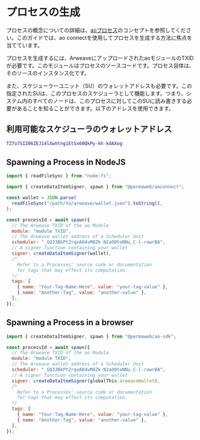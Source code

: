 # プロセスの生成

プロセスの概念についての詳細は、[aoプロセス](../../concepts/processes.md)のコンセプトを参照してください。このガイドでは、ao connectを使用してプロセスを生成する方法に焦点を当てています。

プロセスを生成するには、ArweaveにアップロードされたaoモジュールのTXIDが必要です。このモジュールはプロセスのソースコードです。プロセス自体は、そのソースのインスタンス化です。

また、スケジューラーユニット（SU）のウォレットアドレスも必要です。この指定されたSUは、このプロセスのスケジューラとして機能します。つまり、システム内のすべてのノードは、このプロセスに対してこのSUに読み書きする必要があることを知ることができます。以下のアドレスを使用できます。

## 利用可能なスケジューラのウォレットアドレス

<!-- # Spawning a Process

A deep dive into the concept of Processes can be found in the [ao Processes](../../concepts/processes.md) concept. This guide focuses on using ao connect to spawn a Process.

In order to spawn a Process you must have the TXID of an ao Module that has been uploaded to Arweave. The Module is the source code for the Process. The Process itself is an instantiation of that source.

You must also have the wallet address of a Scheduler Unit (SU). This specified SU will act as the scheduler for this Process. This means that all nodes in the system can tell that they need to read and write to this SU for this Process. You can use the address below.

## Wallet address of an available Scheduler -->

```lua
TZ7o7SIZ06ZEJ14lXwVtng1EtSx60QkPy-kh-kdAXog
```

## Spawning a Process in NodeJS

```js
import { readFileSync } from "node:fs";

import { createDataItemSigner, spawn } from "@permaweb/aoconnect";

const wallet = JSON.parse(
  readFileSync("/path/to/arweave/wallet.json").toString(),
);

const processId = await spawn({
  // The Arweave TXID of the ao Module
  module: "module TXID",
  // The Arweave wallet address of a Scheduler Unit
  scheduler: "_GQ33BkPtZrqxA84vM8Zk-N2aO0toNNu_C-l-rawrBA",
  // A signer function containing your wallet
  signer: createDataItemSigner(wallet),
  /*
    Refer to a Processes' source code or documentation
    for tags that may effect its computation.
  */
  tags: [
    { name: "Your-Tag-Name-Here", value: "your-tag-value" },
    { name: "Another-Tag", value: "another-value" },
  ],
});
```

## Spawning a Process in a browser

```js
import { createDataItemSigner, spawn } from "@permaweb/ao-sdk";

const processId = await spawn({
  // The Arweave TXID of the ao Module
  module: "module TXID",
  // The Arweave wallet address of a Scheduler Unit
  scheduler: "_GQ33BkPtZrqxA84vM8Zk-N2aO0toNNu_C-l-rawrBA",
  // A signer function containing your wallet
  signer: createDataItemSigner(globalThis.arweaveWallet),
  /*
    Refer to a Processes' source code or documentation
    for tags that may effect its computation.
  */
  tags: [
    { name: "Your-Tag-Name-Here", value: "your-tag-value" },
    { name: "Another-Tag", value: "another-value" },
  ],
});
```
